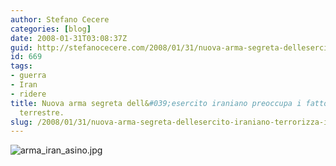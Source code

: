 ```yaml
---
author: Stefano Cecere
categories: [blog]
date: 2008-01-31T03:08:37Z
guid: http://stefanocecere.com/2008/01/31/nuova-arma-segreta-dellesercito-iraniano-terrorizza-i-fattori/
id: 669
tags:
- guerra
- Iran
- ridere
title: Nuova arma segreta dell&#039;esercito iraniano preoccupa i fattori della pace
  terrestre.
slug: /2008/01/31/nuova-arma-segreta-dellesercito-iraniano-terrorizza-i-fattori/
---
```


![arma_iran_asino.jpg](http://stefanocecere.com/wp-content/uploads/sites/3/2008/01/arma_iran_asino.jpg)
